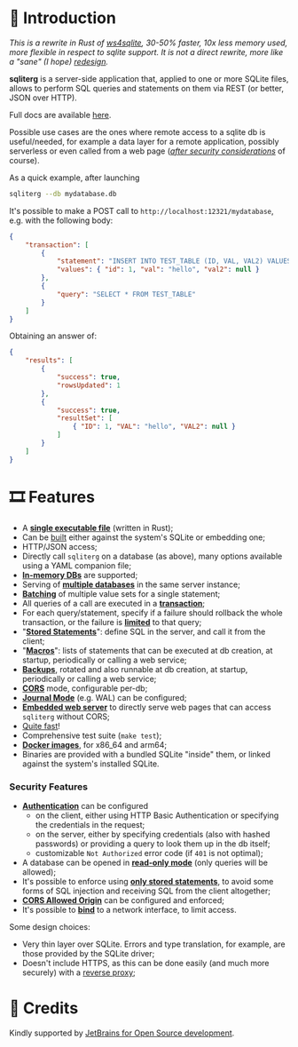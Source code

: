 # 🌿 Introduction

*This is a rewrite in Rust of [ws4sqlite](https://github.com/proofrock/ws4sqlite), 30-50% faster, 10x less memory used, more flexible in respect to sqlite support. It is not a direct rewrite, more like a "sane" (I hope) [redesign](https://github.com/proofrock/sqliterg/blob/main/CHANGES_FROM_WS4SQLITE.md).*

**sqliterg** is a server-side application that, applied to one or more SQLite files, allows to perform SQL queries and statements on them via REST (or better, JSON over HTTP).

Full docs are available [here](https://germ.gitbook.io/sqliterg/).

Possible use cases are the ones where remote access to a sqlite db is useful/needed, for example a data layer for a remote application, possibly serverless or even called from a web page ([*after security considerations*](https://germ.gitbook.io/sqliterg/security) of course).

As a quick example, after launching

```bash
sqliterg --db mydatabase.db
```

It's possible to make a POST call to `http://localhost:12321/mydatabase`, e.g. with the following body:

```json
{
    "transaction": [
        {
            "statement": "INSERT INTO TEST_TABLE (ID, VAL, VAL2) VALUES (:id, :val, :val2)",
            "values": { "id": 1, "val": "hello", "val2": null }
        },
        {
            "query": "SELECT * FROM TEST_TABLE"
        }
    ]
}
```

Obtaining an answer of:

```json
{
    "results": [
        {
            "success": true,
            "rowsUpdated": 1
        },
        {
            "success": true,
            "resultSet": [
                { "ID": 1, "VAL": "hello", "VAL2": null }
            ]
        }
    ]
}
```

# 🎞️ Features

- A [**single executable file**](https://germ.gitbook.io/sqliterg/documentation/installation) (written in Rust);
- Can be [built](https://germ.gitbook.io/sqliterg/building-and-testing#supported-platforms) either against the system's SQLite or embedding one;
- HTTP/JSON access;
- Directly call `sqliterg` on a database (as above), many options available using a YAML companion file;
- [**In-memory DBs**](https://germ.gitbook.io/sqliterg/documentation/configuration-file#path) are supported;
- Serving of [**multiple databases**](https://germ.gitbook.io/sqliterg/documentation/configuration-file) in the same server instance;
- [**Batching**](https://germ.gitbook.io/sqliterg/documentation/requests#batch-parameter-values-for-a-statement) of multiple value sets for a single statement;
- All queries of a call are executed in a [**transaction**](https://germ.gitbook.io/sqliterg/documentation/requests);
- For each query/statement, specify if a failure should rollback the whole transaction, or the failure is [**limited**](https://germ.gitbook.io/sqliterg/documentation/errors#managed-errors) to that query;
- "[**Stored Statements**](https://germ.gitbook.io/sqliterg/documentation/stored-statements)": define SQL in the server, and call it from the client;
- "[**Macros**](https://germ.gitbook.io/sqliterg/documentation/macros)": lists of statements that can be executed at db creation, at startup, periodically or calling a web service;
- [**Backups**](https://germ.gitbook.io/sqliterg/documentation/backups), rotated and also runnable at db creation, at startup, periodically or calling a web service;
- [**CORS**](https://germ.gitbook.io/sqliterg/documentation/configuration-file#corsorigin) mode, configurable per-db;
- [**Journal Mode**](https://sqlite.org/wal.html) (e.g. WAL) can be configured;
- [**Embedded web server**](https://germ.gitbook.io/sqliterg/documentation/web-server) to directly serve web pages that can access `sqliterg` without CORS;
- [Quite fast](features/performances.md)!
- Comprehensive test suite (`make test`);
- [**Docker images**](https://germ.gitbook.io/sqliterg/documentation/installation/docker), for x86_64 and arm64;
- Binaries are provided with a bundled SQLite "inside" them, or linked against the system's installed SQLite.

### Security Features

* [**Authentication**](https://germ.gitbook.io/sqliterg/documentation/security.md#authentication) can be configured
  * on the client, either using HTTP Basic Authentication or specifying the credentials in the request;
  * on the server, either by specifying credentials (also with hashed passwords) or providing a query to look them up in the db itself;
  * customizable `Not Authorized` error code (if `401` is not optimal);
* A database can be opened in [**read-only mode**](https://germ.gitbook.io/sqliterg/documentation/security.md#read-only-databases) (only queries will be allowed);
* It's possible to enforce using [**only stored statements**](https://germ.gitbook.io/sqliterg/documentation/security.md#stored-statements-to-prevent-sql-injection), to avoid some forms of SQL injection and receiving SQL from the client altogether;
* [**CORS Allowed Origin**](https://germ.gitbook.io/sqliterg/documentation/security.md#cors-allowed-origin) can be configured and enforced;
* It's possible to [**bind**](https://germ.gitbook.io/sqliterg/documentation/security.md#binding-to-a-network-interface) to a network interface, to limit access.

Some design choices:

* Very thin layer over SQLite. Errors and type translation, for example, are those provided by the SQLite driver;
* Doesn't include HTTPS, as this can be done easily (and much more securely) with a [reverse proxy](https://germ.gitbook.io/sqliterg/documentation/security.md#use-a-reverse-proxy-if-going-on-the-internet);

# 🥇 Credits

Kindly supported by [JetBrains for Open Source development](https://www.jetbrains.com/community/opensource/?utm_campaign=opensource&utm_content=approved&utm_medium=email&utm_source=newsletter&utm_term=jblogo#support).
